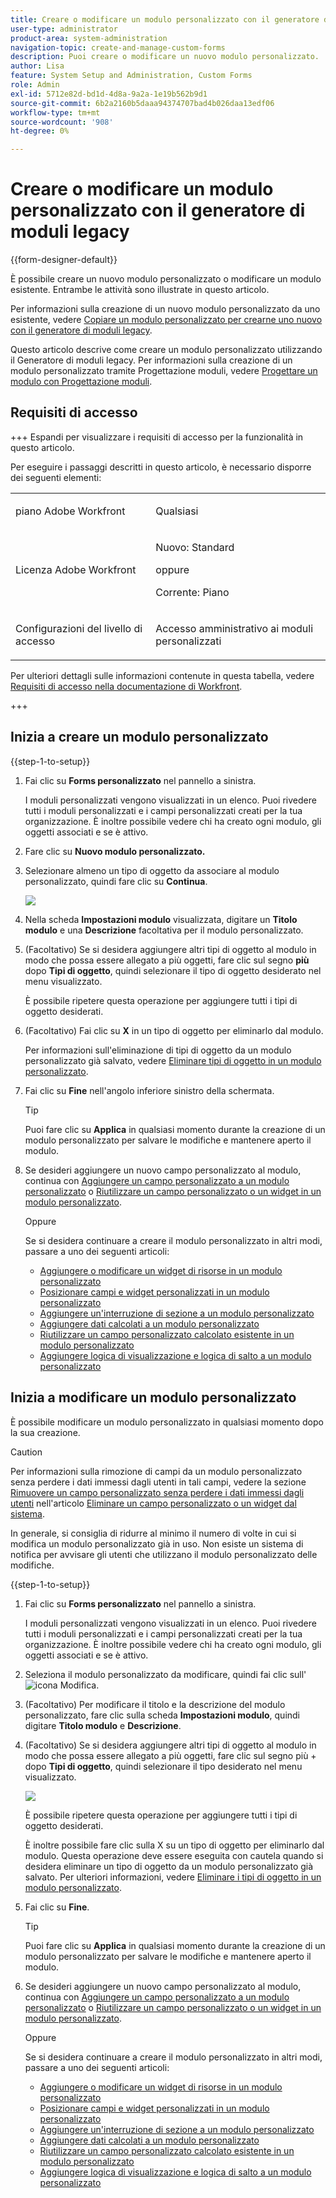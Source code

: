 ```yaml
---
title: Creare o modificare un modulo personalizzato con il generatore di moduli legacy
user-type: administrator
product-area: system-administration
navigation-topic: create-and-manage-custom-forms
description: Puoi creare o modificare un nuovo modulo personalizzato.
author: Lisa
feature: System Setup and Administration, Custom Forms
role: Admin
exl-id: 5712e82d-bd1d-4d8a-9a2a-1e19b562b9d1
source-git-commit: 6b2a2160b5daaa94374707bad4b026daa13edf06
workflow-type: tm+mt
source-wordcount: '908'
ht-degree: 0%

---
```


# Creare o modificare un modulo personalizzato con il generatore di moduli legacy

<!--Audited: 01/2024-->

{{form-designer-default}}

È possibile creare un nuovo modulo personalizzato o modificare un modulo esistente. Entrambe le attività sono illustrate in questo articolo.

Per informazioni sulla creazione di un nuovo modulo personalizzato da uno esistente, vedere [Copiare un modulo personalizzato per crearne uno nuovo con il generatore di moduli legacy](../../../administration-and-setup/customize-workfront/create-manage-custom-forms/copy-custom-form-to-create-a-new-one.md).

Questo articolo descrive come creare un modulo personalizzato utilizzando il Generatore di moduli legacy. Per informazioni sulla creazione di un modulo personalizzato tramite Progettazione moduli, vedere [Progettare un modulo con Progettazione moduli](/help/quicksilver/administration-and-setup/customize-workfront/create-manage-custom-forms/form-designer/design-a-form/design-a-form.md).

## Requisiti di accesso

+++ Espandi per visualizzare i requisiti di accesso per la funzionalità in questo articolo.

Per eseguire i passaggi descritti in questo articolo, è necessario disporre dei seguenti elementi:

<table style="table-layout:auto"> 
 <col> 
 <col> 
 <tbody> 
  <tr data-mc-conditions=""> 
   <td role="rowheader"> <p>piano Adobe Workfront</p> </td> 
   <td>Qualsiasi</td> 
  </tr> 
  <tr> 
   <td role="rowheader">Licenza Adobe Workfront</td> 
   <td><p>Nuovo: Standard</p>
   <p>oppure</p>
   <p>Corrente: Piano</p></td> 
  </tr> 
  <tr data-mc-conditions=""> 
   <td role="rowheader">Configurazioni del livello di accesso</td> 
   <td> <p>Accesso amministrativo ai moduli personalizzati</p> </td> 
  </tr>  
 </tbody> 
</table>

Per ulteriori dettagli sulle informazioni contenute in questa tabella, vedere [Requisiti di accesso nella documentazione di Workfront](/help/quicksilver/administration-and-setup/add-users/access-levels-and-object-permissions/access-level-requirements-in-documentation.md).

+++

## Inizia a creare un modulo personalizzato

{{step-1-to-setup}}

1. Fai clic su **Forms personalizzato** nel pannello a sinistra.

   I moduli personalizzati vengono visualizzati in un elenco. Puoi rivedere tutti i moduli personalizzati e i campi personalizzati creati per la tua organizzazione. È inoltre possibile vedere chi ha creato ogni modulo, gli oggetti associati e se è attivo.

1. Fare clic su **Nuovo modulo personalizzato.**
1. Selezionare almeno un tipo di oggetto da associare al modulo personalizzato, quindi fare clic su **Continua**.

   ![](assets/choose-object-type.jpg)

1. Nella scheda **Impostazioni modulo** visualizzata, digitare un **Titolo modulo** e una **Descrizione** facoltativa per il modulo personalizzato.

1. (Facoltativo) Se si desidera aggiungere altri tipi di oggetto al modulo in modo che possa essere allegato a più oggetti, fare clic sul segno **più** dopo **Tipi di oggetto**, quindi selezionare il tipo di oggetto desiderato nel menu visualizzato.

   È possibile ripetere questa operazione per aggiungere tutti i tipi di oggetto desiderati.

1. (Facoltativo) Fai clic su **X** in un tipo di oggetto per eliminarlo dal modulo.

   Per informazioni sull&#39;eliminazione di tipi di oggetto da un modulo personalizzato già salvato, vedere [Eliminare tipi di oggetto in un modulo personalizzato](../../../administration-and-setup/customize-workfront/create-manage-custom-forms/delete-object-type-on-a-custom-form.md).

1. Fai clic su **Fine** nell&#39;angolo inferiore sinistro della schermata.

   >[!TIP]
   >
   >Puoi fare clic su **Applica** in qualsiasi momento durante la creazione di un modulo personalizzato per salvare le modifiche e mantenere aperto il modulo.

1. Se desideri aggiungere un nuovo campo personalizzato al modulo, continua con [Aggiungere un campo personalizzato a un modulo personalizzato](../../../administration-and-setup/customize-workfront/create-manage-custom-forms/add-a-custom-field-to-a-custom-form.md) o [Riutilizzare un campo personalizzato o un widget in un modulo personalizzato](../../../administration-and-setup/customize-workfront/create-manage-custom-forms/reuse-an-existing-field.md).

   Oppure

   Se si desidera continuare a creare il modulo personalizzato in altri modi, passare a uno dei seguenti articoli:

   * [Aggiungere o modificare un widget di risorse in un modulo personalizzato](../../../administration-and-setup/customize-workfront/create-manage-custom-forms/add-widget-or-edit-its-properties-in-a-custom-form.md)
   * [Posizionare campi e widget personalizzati in un modulo personalizzato](../../../administration-and-setup/customize-workfront/create-manage-custom-forms/position-fields-in-a-custom-form.md)
   * [Aggiungere un&#39;interruzione di sezione a un modulo personalizzato](../../../administration-and-setup/customize-workfront/create-manage-custom-forms/add-a-section-break-to-a-custom-form.md)
   * [Aggiungere dati calcolati a un modulo personalizzato](../../../administration-and-setup/customize-workfront/create-manage-custom-forms/add-calculated-data-to-custom-form.md)
   * [Riutilizzare un campo personalizzato calcolato esistente in un modulo personalizzato](../../../administration-and-setup/customize-workfront/create-manage-custom-forms/use-existing-calc-field-new-custom-form.md)
   * [Aggiungere logica di visualizzazione e logica di salto a un modulo personalizzato](../../../administration-and-setup/customize-workfront/create-manage-custom-forms/display-or-skip-logic-custom-form.md)

## Inizia a modificare un modulo personalizzato

È possibile modificare un modulo personalizzato in qualsiasi momento dopo la sua creazione.

>[!CAUTION]
>
>Per informazioni sulla rimozione di campi da un modulo personalizzato senza perdere i dati immessi dagli utenti in tali campi, vedere la sezione [Rimuovere un campo personalizzato senza perdere i dati immessi dagli utenti](../../../administration-and-setup/customize-workfront/create-manage-custom-forms/delete-a-custom-field.md#remove) nell&#39;articolo [Eliminare un campo personalizzato o un widget dal sistema](../../../administration-and-setup/customize-workfront/create-manage-custom-forms/delete-a-custom-field.md).
>
>In generale, si consiglia di ridurre al minimo il numero di volte in cui si modifica un modulo personalizzato già in uso. Non esiste un sistema di notifica per avvisare gli utenti che utilizzano il modulo personalizzato delle modifiche.

{{step-1-to-setup}}

1. Fai clic su **Forms personalizzato** nel pannello a sinistra.

   I moduli personalizzati vengono visualizzati in un elenco. Puoi rivedere tutti i moduli personalizzati e i campi personalizzati creati per la tua organizzazione. È inoltre possibile vedere chi ha creato ogni modulo, gli oggetti associati e se è attivo.

1. Seleziona il modulo personalizzato da modificare, quindi fai clic sull&#39;![icona Modifica](assets/edit-icon.png).
1. (Facoltativo) Per modificare il titolo e la descrizione del modulo personalizzato, fare clic sulla scheda **Impostazioni modulo**, quindi digitare **Titolo modulo** e **Descrizione**.

1. (Facoltativo) Se si desidera aggiungere altri tipi di oggetto al modulo in modo che possa essere allegato a più oggetti, fare clic sul segno più + dopo **Tipi di oggetto**, quindi selezionare il tipo desiderato nel menu visualizzato.

   ![](assets/add-object-type-existing-form.png)

   È possibile ripetere questa operazione per aggiungere tutti i tipi di oggetto desiderati.

   È inoltre possibile fare clic sulla X su un tipo di oggetto per eliminarlo dal modulo. Questa operazione deve essere eseguita con cautela quando si desidera eliminare un tipo di oggetto da un modulo personalizzato già salvato. Per ulteriori informazioni, vedere [Eliminare i tipi di oggetto in un modulo personalizzato](../../../administration-and-setup/customize-workfront/create-manage-custom-forms/delete-object-type-on-a-custom-form.md).

1. Fai clic su **Fine**.

   >[!TIP]
   >
   >Puoi fare clic su **Applica** in qualsiasi momento durante la creazione di un modulo personalizzato per salvare le modifiche e mantenere aperto il modulo.

1. Se desideri aggiungere un nuovo campo personalizzato al modulo, continua con [Aggiungere un campo personalizzato a un modulo personalizzato](../../../administration-and-setup/customize-workfront/create-manage-custom-forms/add-a-custom-field-to-a-custom-form.md) o [Riutilizzare un campo personalizzato o un widget in un modulo personalizzato](../../../administration-and-setup/customize-workfront/create-manage-custom-forms/reuse-an-existing-field.md).

   Oppure

   Se si desidera continuare a creare il modulo personalizzato in altri modi, passare a uno dei seguenti articoli:

   * [Aggiungere o modificare un widget di risorse in un modulo personalizzato](../../../administration-and-setup/customize-workfront/create-manage-custom-forms/add-widget-or-edit-its-properties-in-a-custom-form.md)
   * [Posizionare campi e widget personalizzati in un modulo personalizzato](../../../administration-and-setup/customize-workfront/create-manage-custom-forms/position-fields-in-a-custom-form.md)
   * [Aggiungere un&#39;interruzione di sezione a un modulo personalizzato](../../../administration-and-setup/customize-workfront/create-manage-custom-forms/add-a-section-break-to-a-custom-form.md)
   * [Aggiungere dati calcolati a un modulo personalizzato](../../../administration-and-setup/customize-workfront/create-manage-custom-forms/add-calculated-data-to-custom-form.md)
   * [Riutilizzare un campo personalizzato calcolato esistente in un modulo personalizzato](../../../administration-and-setup/customize-workfront/create-manage-custom-forms/use-existing-calc-field-new-custom-form.md)
   * [Aggiungere logica di visualizzazione e logica di salto a un modulo personalizzato](../../../administration-and-setup/customize-workfront/create-manage-custom-forms/display-or-skip-logic-custom-form.md)
